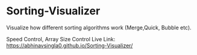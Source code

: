 # Sorting-Visualizer
Visualize how different sorting algorithms work (Merge,Quick, Bubble etc).

Speed Control, Array Size Control
Live Link: https://abhinavsingla0.github.io/Sorting-Visualizer/
